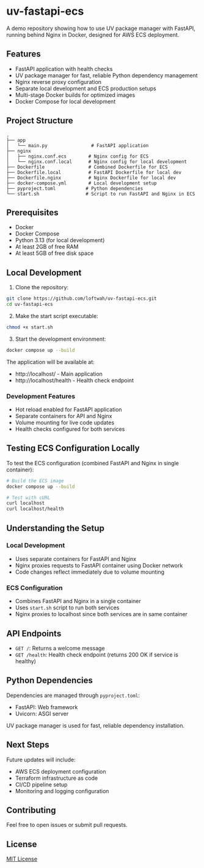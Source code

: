 # uv-fastapi-ecs

A demo repository showing how to use UV package manager with FastAPI, running behind Nginx in Docker, designed for AWS ECS deployment.

## Features

- FastAPI application with health checks
- UV package manager for fast, reliable Python dependency management
- Nginx reverse proxy configuration
- Separate local development and ECS production setups
- Multi-stage Docker builds for optimized images
- Docker Compose for local development

## Project Structure

```plaintext
.
├── app
│   └── main.py                # FastAPI application
├── nginx
│   ├── nginx.conf.ecs        # Nginx config for ECS
│   └── nginx.conf.local      # Nginx config for local development
├── Dockerfile                # Combined Dockerfile for ECS
├── Dockerfile.local          # FastAPI Dockerfile for local dev
├── Dockerfile.nginx          # Nginx Dockerfile for local dev
├── docker-compose.yml        # Local development setup
├── pyproject.toml           # Python dependencies
└── start.sh                 # Script to run FastAPI and Nginx in ECS
```

## Prerequisites

- Docker
- Docker Compose
- Python 3.13 (for local development)
- At least 2GB of free RAM
- At least 5GB of free disk space

## Local Development

1. Clone the repository:

```bash
git clone https://github.com/loftwah/uv-fastapi-ecs.git
cd uv-fastapi-ecs
```

2. Make the start script executable:

```bash
chmod +x start.sh
```

3. Start the development environment:

```bash
docker compose up --build
```

The application will be available at:

- http://localhost/ - Main application
- http://localhost/health - Health check endpoint

### Development Features

- Hot reload enabled for FastAPI application
- Separate containers for API and Nginx
- Volume mounting for live code updates
- Health checks configured for both services

## Testing ECS Configuration Locally

To test the ECS configuration (combined FastAPI and Nginx in single container):

```bash
# Build the ECS image
docker compose up --build

# Test with cURL
curl localhost
curl localhost/health
```

## Understanding the Setup

### Local Development

- Uses separate containers for FastAPI and Nginx
- Nginx proxies requests to FastAPI container using Docker network
- Code changes reflect immediately due to volume mounting

### ECS Configuration

- Combines FastAPI and Nginx in a single container
- Uses `start.sh` script to run both services
- Nginx proxies to localhost since both services are in same container

## API Endpoints

- `GET /`: Returns a welcome message
- `GET /health`: Health check endpoint (returns 200 OK if service is healthy)

## Python Dependencies

Dependencies are managed through `pyproject.toml`:

- FastAPI: Web framework
- Uvicorn: ASGI server

UV package manager is used for fast, reliable dependency installation.

## Next Steps

Future updates will include:

- AWS ECS deployment configuration
- Terraform infrastructure as code
- CI/CD pipeline setup
- Monitoring and logging configuration

## Contributing

Feel free to open issues or submit pull requests.

## License

[MIT License](LICENSE)

